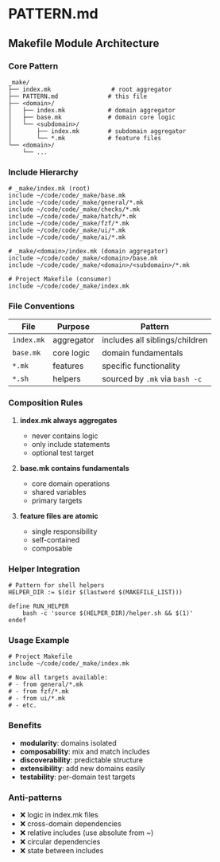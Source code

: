 # PATTERN.md

## Makefile Module Architecture

### Core Pattern

```
_make/
├── index.mk                 # root aggregator
├── PATTERN.md              # this file
├── <domain>/
│   ├── index.mk            # domain aggregator  
│   ├── base.mk             # domain core logic
│   └── <subdomain>/
│       ├── index.mk        # subdomain aggregator
│       └── *.mk            # feature files
└── <domain>/
    └── ...
```

### Include Hierarchy

```make
# _make/index.mk (root)
include ~/code/code/_make/base.mk
include ~/code/code/_make/general/*.mk
include ~/code/code/_make/checks/*.mk
include ~/code/code/_make/hatch/*.mk
include ~/code/code/_make/fzf/*.mk
include ~/code/code/_make/ui/*.mk
include ~/code/code/_make/ai/*.mk

# _make/<domain>/index.mk (domain aggregator)
include ~/code/code/_make/<domain>/base.mk
include ~/code/code/_make/<domain>/<subdomain>/*.mk

# Project Makefile (consumer)
include ~/code/code/_make/index.mk
```

### File Conventions

| File | Purpose | Pattern |
|------|---------|---------|
| `index.mk` | aggregator | includes all siblings/children |
| `base.mk` | core logic | domain fundamentals |
| `*.mk` | features | specific functionality |
| `*.sh` | helpers | sourced by `.mk` via `bash -c` |

### Composition Rules

1. **index.mk always aggregates**
   - never contains logic
   - only include statements
   - optional test target

2. **base.mk contains fundamentals**
   - core domain operations
   - shared variables
   - primary targets

3. **feature files are atomic**
   - single responsibility
   - self-contained
   - composable

### Helper Integration

```make
# Pattern for shell helpers
HELPER_DIR := $(dir $(lastword $(MAKEFILE_LIST)))

define RUN_HELPER
	bash -c 'source $(HELPER_DIR)/helper.sh && $(1)'
endef
```

### Usage Example

```make
# Project Makefile
include ~/code/code/_make/index.mk

# Now all targets available:
# - from general/*.mk
# - from fzf/*.mk  
# - from ui/*.mk
# - etc.
```

### Benefits

- **modularity**: domains isolated
- **composability**: mix and match includes
- **discoverability**: predictable structure
- **extensibility**: add new domains easily
- **testability**: per-domain test targets

### Anti-patterns

- ❌ logic in index.mk files
- ❌ cross-domain dependencies
- ❌ relative includes (use absolute from ~)
- ❌ circular dependencies
- ❌ state between includes
